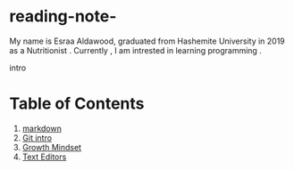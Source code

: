 # reading-note-
My name is Esraa Aldawood, graduated from Hashemite University in 2019 as a Nutritionist .
Currently , I am intrested in learning programming .

intro 



# Table of Contents
1. [markdown](markdown)
2. [Git intro](#example2)
3. [Growth Mindset](#third-example)
4. [Text Editors](#fourth-examplehttpwwwfourthexamplecom)